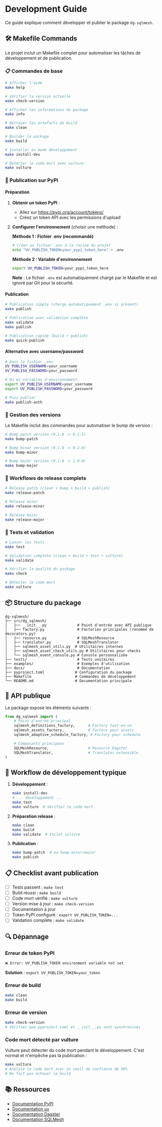 # Development Guide

Ce guide explique comment développer et publier le package `dg-sqlmesh`.

## 🛠️ Makefile Commands

Le projet inclut un Makefile complet pour automatiser les tâches de développement et de publication.

### 📋 Commandes de base

```bash
# Afficher l'aide
make help

# Vérifier la version actuelle
make check-version

# Afficher les informations du package
make info

# Nettoyer les artefacts de build
make clean

# Builder le package
make build

# Installer en mode développement
make install-dev

# Détecter le code mort avec vulture
make vulture
```

### 🚀 Publication sur PyPI

#### Préparation

1. **Obtenir un token PyPI** :

   - Allez sur https://pypi.org/account/tokens/
   - Créez un token API avec les permissions d'upload

2. **Configurer l'environnement** (choisir une méthode) :

   **Méthode 1 : Fichier .env (recommandé)**

   ```bash
   # Créer un fichier .env à la racine du projet
   echo "UV_PUBLISH_TOKEN=your_pypi_token_here" > .env
   ```

   **Méthode 2 : Variable d'environnement**

   ```bash
   export UV_PUBLISH_TOKEN=your_pypi_token_here
   ```

   **Note** : Le fichier `.env` est automatiquement chargé par le Makefile et est ignoré par Git pour la sécurité.

#### Publication

```bash
# Publication simple (charge automatiquement .env si présent)
make publish

# Publication avec validation complète
make validate
make publish

# Publication rapide (build + publish)
make quick-publish
```

#### Alternative avec username/password

```bash
# Dans le fichier .env
UV_PUBLISH_USERNAME=your_username
UV_PUBLISH_PASSWORD=your_password

# Ou en variables d'environnement
export UV_PUBLISH_USERNAME=your_username
export UV_PUBLISH_PASSWORD=your_password

# Puis publier
make publish-auth
```

### 🔢 Gestion des versions

Le Makefile inclut des commandes pour automatiser le bump de version :

```bash
# Bump patch version (0.1.0 -> 0.1.1)
make bump-patch

# Bump minor version (0.1.0 -> 0.2.0)
make bump-minor

# Bump major version (0.1.0 -> 1.0.0)
make bump-major
```

### 🎉 Workflows de release complets

```bash
# Release patch (clean + bump + build + publish)
make release-patch

# Release minor
make release-minor

# Release major
make release-major
```

### 🧪 Tests et validation

```bash
# Lancer les tests
make test

# Validation complète (clean + build + test + vulture)
make validate

# Vérifier la qualité du package
make check

# Détecter le code mort
make vulture
```

## 📦 Structure du package

```
dg-sqlmesh/
├── src/dg_sqlmesh/
│   ├── __init__.py              # Point d'entrée avec API publique
│   ├── factory.py               # Factories principales (renommé de decorators.py)
│   ├── resource.py              # SQLMeshResource
│   ├── translator.py            # SQLMeshTranslator
│   ├── sqlmesh_asset_utils.py  # Utilitaires internes
│   ├── sqlmesh_asset_check_utils.py # Utilitaires pour checks
│   └── sqlmesh_event_console.py # Console personnalisée
├── tests/                       # Tests unitaires
├── examples/                    # Exemples d'utilisation
├── docs/                        # Documentation
├── pyproject.toml              # Configuration du package
├── Makefile                    # Commandes de développement
└── README.md                   # Documentation principale
```

## 🔧 API publique

Le package expose les éléments suivants :

```python
from dg_sqlmesh import (
    # Point d'entrée principal
    sqlmesh_definitions_factory,      # Factory tout-en-un
    sqlmesh_assets_factory,           # Factory pour assets
    sqlmesh_adaptive_schedule_factory, # Factory pour schedule

    # Composants principaux
    SQLMeshResource,                  # Resource Dagster
    SQLMeshTranslator,                # Translator extensible
)
```

## 🚀 Workflow de développement typique

1. **Développement** :

   ```bash
   make install-dev
   # ... développement ...
   make test
   make vulture  # Vérifier le code mort
   ```

2. **Préparation release** :

   ```bash
   make clean
   make build
   make validate  # Inclut vulture
   ```

3. **Publication** :

   ```bash
   make bump-patch  # ou bump-minor/major
   make publish
   ```

## 📋 Checklist avant publication

- [ ] Tests passent : `make test`
- [ ] Build réussi : `make build`
- [ ] Code mort vérifié : `make vulture`
- [ ] Version mise à jour : `make check-version`
- [ ] Documentation à jour
- [ ] Token PyPI configuré : `export UV_PUBLISH_TOKEN=...`
- [ ] Validation complète : `make validate`

## 🔍 Dépannage

### Erreur de token PyPI

```bash
❌ Error: UV_PUBLISH_TOKEN environment variable not set
```

**Solution** : `export UV_PUBLISH_TOKEN=your_token`

### Erreur de build

```bash
make clean
make build
```

### Erreur de version

```bash
make check-version
# Vérifier que pyproject.toml et __init__.py sont synchronisés
```

### Code mort détecté par vulture

Vulture peut détecter du code mort pendant le développement. C'est normal et n'empêche pas la publication :

```bash
make vulture
# Analyse le code mort avec un seuil de confiance de 50%
# Ne fait pas échouer le build
```

## 📚 Ressources

- [Documentation PyPI](https://packaging.python.org/)
- [Documentation uv](https://docs.astral.sh/uv/)
- [Documentation Dagster](https://docs.dagster.io/)
- [Documentation SQLMesh](https://sqlmesh.com/)
